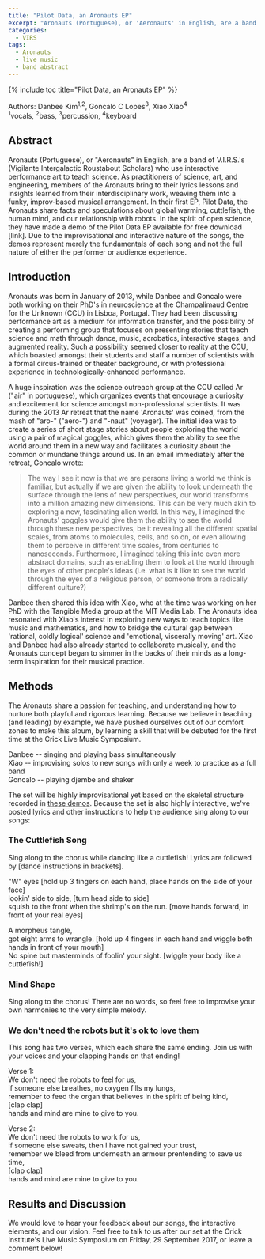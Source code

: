 ```yaml
---
title: "Pilot Data, an Aronauts EP"
excerpt: "Aronauts (Portuguese), or 'Aeronauts' in English, are a band of V.I.R.S.'s (Vigilante Intergalactic Roustabout Scholars) who use interactive performance art to teach science."
categories:
  - VIRS
tags:
  - Aronauts
  - live music
  - band abstract
---
```


{% include toc title="Pilot Data, an Aronauts EP" %}

Authors: Danbee Kim<sup>1,2</sup>, Goncalo C Lopes<sup>3</sup>, Xiao Xiao<sup>4</sup>  
<sup>1</sup>vocals, <sup>2</sup>bass, <sup>3</sup>percussion, <sup>4</sup>keyboard

## Abstract

Aronauts (Portuguese), or "Aeronauts" in English, are a band of V.I.R.S.'s (Vigilante Intergalactic Roustabout Scholars) who use interactive performance art to teach science. As practitioners of science, art, and engineering, members of the Aronauts bring to their lyrics lessons and insights learned from their interdisciplinary work, weaving them into a funky, improv-based musical arrangement. In their first EP, Pilot Data, the Aronauts share facts and speculations about global warming, cuttlefish, the human mind, and our relationship with robots. In the spirit of open science, they have made a demo of the Pilot Data EP available for free download [link]. Due to the improvisational and interactive nature of the songs, the demos represent merely the fundamentals of each song and not the full nature of either the performer or audience experience. 

## Introduction 

Aronauts was born in January of 2013, while Danbee and Goncalo were both working on their PhD's in neuroscience at the Champalimaud Centre for the Unknown (CCU) in Lisboa, Portugal. They had been discussing performance art as a medium for information transfer, and the possibility of creating a performing group that focuses on presenting stories that teach science and math through dance, music, acrobatics, interactive stages, and augmented reality. Such a possibility seemed closer to reality at the CCU, which boasted amongst their students and staff a number of scientists with a formal circus-trained or theater background, or with professional experience in technologically-enhanced performance.

A huge inspiration was the science outreach group at the CCU called Ar ("air" in portuguese), which organizes events that encourage a curiosity and excitement for science amongst non-professional scientists. It was during the 2013 Ar retreat that the name 'Aronauts' was coined, from the mash of "aro-" ("aero-") and "-naut" (voyager). The initial idea was to create a series of short stage stories about people exploring the world using a pair of magical goggles, which gives them the ability to see the world around them in a new way and facilitates a curiosity about the common or mundane things around us. In an email immediately after the retreat, Goncalo wrote: 

>The way I see it now is that we are persons living a world we think is familiar, but actually if we are given the ability to look underneath the surface through the lens of new perspectives, our world transforms into a million amazing new dimensions. This can be very much akin to exploring a new, fascinating alien world. In this way, I imagined the Aronauts' goggles would give them the ability to see the world through these new perspectives, be it revealing all the different spatial scales, from atoms to molecules, cells, and so on, or even allowing them to perceive in different time scales, from centuries to nanoseconds. Furthermore, I imagined taking this into even more abstract domains, such as enabling them to look at the world through the eyes of other people's ideas (i.e. what is it like to see the world through the eyes of a  religious person, or someone from a radically different culture?)

Danbee then shared this idea with Xiao, who at the time was working on her PhD with the Tangible Media group at the MIT Media Lab. The Aronauts idea resonated with Xiao's interest in exploring new ways to teach topics like music and mathematics, and how to bridge the cultural gap between 'rational, coldly logical' science and 'emotional, viscerally moving' art. Xiao and Danbee had also already started to collaborate musically, and the Aronauts concept began to simmer in the backs of their minds as a long-term inspiration for their musical practice. 

## Methods

The Aronauts share a passion for teaching, and understanding how to nurture both playful and rigorous learning. Because we believe in teaching (and leading) by example, we have pushed ourselves out of our comfort zones to make this album, by learning a skill that will be debuted for the first time at the Crick Live Music Symposium. 

Danbee -- singing and playing bass simultaneously  
Xiao -- improvising solos to new songs with only a week to practice as a full band  
Goncalo -- playing djembe and shaker  

The set will be highly improvisational yet based on the skeletal structure recorded in [these demos](https://www.dropbox.com/sh/7wb0ge6ibt6cz3b/AAAT2ONGmpVMVA_ARqgO5GUNa?dl=0). Because the set is also highly interactive, we've posted lyrics and other instructions to help the audience sing along to our songs: 

### The Cuttlefish Song 

Sing along to the chorus while dancing like a cuttlefish! Lyrics are followed by \[dance instructions in brackets\]. 

"W" eyes \[hold up 3 fingers on each hand, place hands on the side of your face\]  
lookin' side to side, \[turn head side to side\]  
squish to the front when the shrimp's on the run. \[move hands forward, in front of your real eyes\]  

A morpheus tangle,   
got eight arms to wrangle. \[hold up 4 fingers in each hand and wiggle both hands in front of your mouth\]  
No spine but masterminds of foolin' your sight. \[wiggle your body like a cuttlefish!\]

### Mind Shape

Sing along to the chorus! There are no words, so feel free to improvise your own harmonies to the very simple melody. 

### We don't need the robots but it's ok to love them 

This song has two verses, which each share the same ending. Join us with your voices and your clapping hands on that ending!

Verse 1:  
We don't need the robots to feel for us,  
if someone else breathes, no oxygen fills my lungs,  
remember to feed the organ that believes in the spirit of being kind,  
\[clap clap\]  
hands and mind are mine to give to you. 

Verse 2:  
We don't need the robots to work for us,  
if someone else sweats, then I have not gained your trust,  
remember we bleed from underneath an armour prentending to save us time,  
\[clap clap\]  
hands and mind are mine to give to you. 

## Results and Discussion

We would love to hear your feedback about our songs, the interactive elements, and our vision. Feel free to talk to us after our set at the Crick Institute's Live Music Symposium on Friday, 29 September 2017, or leave a comment below! 
